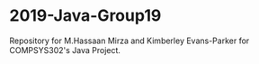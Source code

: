 # 2019-Java-Group19
Repository for M.Hassaan Mirza and Kimberley Evans-Parker for COMPSYS302's Java Project.
